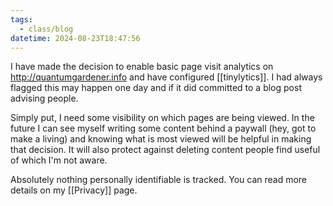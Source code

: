 ```yaml
---
tags:
  - class/blog
datetime: 2024-08-23T18:47:56
---
```

I have made the decision to enable basic page visit analytics on http://quantumgardener.info and have configured [[tinylytics]]. I had always flagged this may happen one day and if it did committed to a blog post advising people.

Simply put, I need some visibility on which pages are being viewed. In the future I can see myself writing some content behind a paywall (hey, got to make a living) and knowing what is most viewed will be helpful in making that decision. It will also protect against deleting content people find useful of which I'm not aware.

Absolutely nothing personally identifiable is tracked. You can read more details on my [[Privacy]] page.